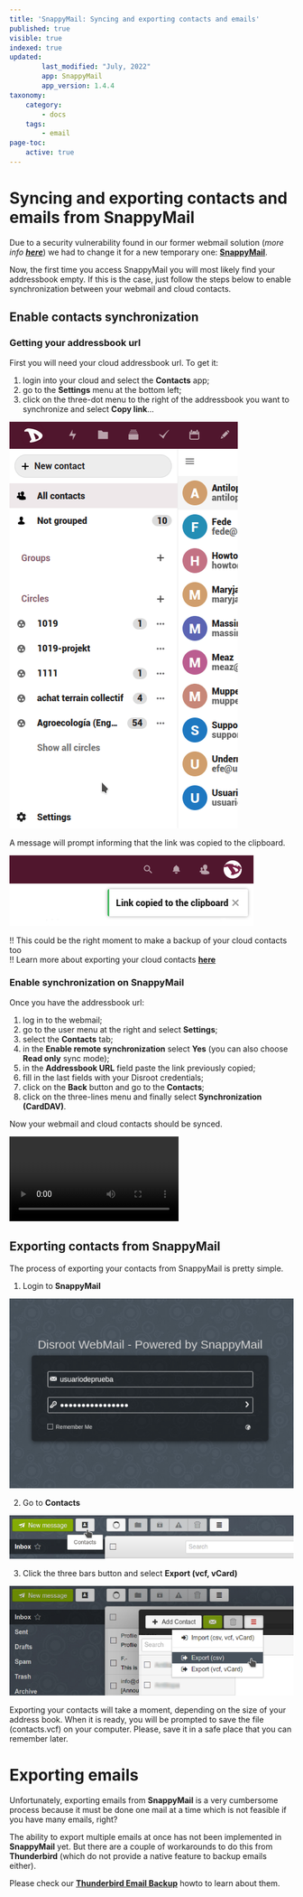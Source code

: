 ```yaml
---
title: 'SnappyMail: Syncing and exporting contacts and emails'
published: true
visible: true
indexed: true
updated:
        last_modified: "July, 2022"
        app: SnappyMail
        app_version: 1.4.4
taxonomy:
    category:
        - docs
    tags:
        - email
page-toc:
    active: true
---
```


# Syncing and exporting contacts and emails from SnappyMail
Due to a security vulnerability found in our former webmail solution (_more info_ [**_here_**](https://disroot.org/en/blog/2022-04-snappymail)) we had to change it for a new temporary one: [**SnappyMail**](https://snappymail.eu/).

Now, the first time you access SnappyMail you will most likely find your addressbook empty. If this is the case, just follow the steps below to enable synchronization between your webmail and cloud contacts.

## Enable contacts synchronization
### Getting your addressbook url
First you will need your cloud addressbook url. To get it:
1. login into your cloud and select the **Contacts** app;
2. go to the **Settings** menu at the bottom left;
3. click on the three-dot menu to the right of the addressbook you want to synchronize and select **Copy link**...

  ![](en/cloud_url.gif)

A message will prompt informing that the link was copied to the clipboard.

  ![](en/link_copied.png)


!! This could be the right moment to make a backup of your cloud contacts too<br>
!! Learn more about exporting your cloud contacts [**here**](../../../../02.Cloud/04.Apps/contacts/01.Web/)


### Enable synchronization on SnappyMail
Once you have the addressbook url:
1. log in to the webmail;
2. go to the user menu at the right and select **Settings**;
3. select the **Contacts** tab;
4. in the **Enable remote synchronization** select **Yes** (you can also choose **Read only** sync mode);
5. in the **Addressbook URL** field paste the link previously copied;
6. fill in the last fields with your Disroot credentials;
7. click on the **Back** button and go to the **Contacts**;
8. click on the three-lines menu and finally select **Synchronization (CardDAV)**.

Now your webmail and cloud contacts should be synced.

  ![](en/snappy.sync.mp4?resize=1024,576&loop)


## Exporting contacts from SnappyMail
The process of exporting your contacts from SnappyMail is pretty simple.

1. Login to **SnappyMail**

  ![](en/smlogin.png)

2. Go to **Contacts**

  ![](en/contacts.png)

3. Click the three bars button and select **Export (vcf, vCard)**

  ![](en/export.png)

Exporting your contacts will take a moment, depending on the size of your address book. When it is ready, you will be prompted to save the file (contacts.vcf) on your computer. Please, save it in a safe place that you can remember later.

# Exporting emails
Unfortunately, exporting emails from **SnappyMail** is a very cumbersome process because it must be done one mail at a time which is not feasible if you have many emails, right?

The ability to export multiple emails at once has not been implemented in **SnappyMail** yet. But there are a couple of workarounds to do this from **Thunderbird** (which do not provide a native feature to backup emails either).

Please check our [**Thunderbird Email Backup**](../../../clients/desktop/thunderbird/exporting) howto to learn about them.
